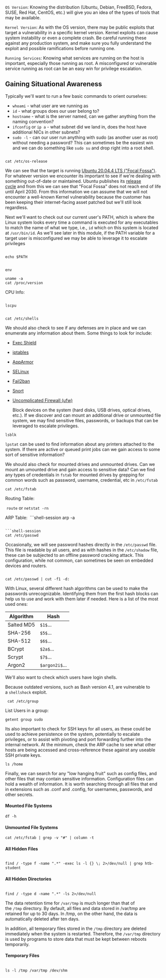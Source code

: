 
`OS Version`: Knowing the distribution (Ubuntu, Debian, FreeBSD, Fedora, SUSE, Red Hat, CentOS, etc.) will give you an idea of the types of tools that may be available.

`Kernel Version`: As with the OS version, there may be public exploits that target a vulnerability in a specific kernel version. Kernel exploits can cause system instability or even a complete crash. Be careful running these against any production system, and make sure you fully understand the exploit and possible ramifications before running one.

`Running Services`: Knowing what services are running on the host is important, especially those running as root. A misconfigured or vulnerable service running as root can be an easy win for privilege escalation.

## Gaining Situational Awareness

Typically we'll want to run a few basic commands to orient ourselves:

- `whoami` - what user are we running as
- `id` - what groups does our user belong to?
- `hostname` - what is the server named, can we gather anything from the naming convention?
- `ifconfig` or `ip a` - what subnet did we land in, does the host have additional NICs in other subnets?
- `sudo -l` - can our user run anything with sudo (as another user as root) without needing a password? This can sometimes be the easiest win and we can do something like `sudo su` and drop right into a root shell.

```shell-session

cat /etc/os-release
```

We can see that the target is running [Ubuntu 20.04.4 LTS ("Focal Fossa")](https://releases.ubuntu.com/20.04/). For whatever version we encounter its important to see if we're dealing with something out-of-date or maintained. Ubuntu publishes its [release cycle](https://ubuntu.com/about/release-cycle) and from this we can see that "Focal Fossa" does not reach end of life until April 2030. From this information we can assume that we will not encounter a well-known Kernel vulnerability because the customer has been keeping their internet-facing asset patched but we'll still look regardless.

Next we'll want to check out our current user's PATH, which is where the Linux system looks every time a command is executed for any executables to match the name of what we type, i.e., `id` which on this system is located at `/usr/bin/id`. As we'll see later in this module, if the PATH variable for a target user is misconfigured we may be able to leverage it to escalate privileges

```shell-session

echo $PATH
```

```shell-session

env
```

```shell-session
uname -a
cat /proc/version
```

CPU Info:
```shell-session

lscpu 
```

```shell-session

cat /etc/shells
```

We should also check to see if any defenses are in place and we can enumerate any information about them. Some things to look for include:

- [Exec Shield](https://en.wikipedia.org/wiki/Exec_Shield)
- [iptables](https://linux.die.net/man/8/iptables)
- [AppArmor](https://apparmor.net/)
- [SELinux](https://www.redhat.com/en/topics/linux/what-is-selinux)
- [Fail2ban](https://github.com/fail2ban/fail2ban)
- [Snort](https://www.snort.org/faq/what-is-snort)
- [Uncomplicated Firewall (ufw)](https://wiki.ubuntu.com/UncomplicatedFirewall)
  
  Block devices on the system (hard disks, USB drives, optical drives, etc.). If we discover and can mount an additional drive or unmounted file system, we may find sensitive files, passwords, or backups that can be leveraged to escalate privileges.
  
```shell-session
lsblk
```

`lpstat` can be used to find information about any printers attached to the system. If there are active or queued print jobs can we gain access to some sort of sensitive information?

We should also check for mounted drives and unmounted drives. Can we mount an umounted drive and gain access to sensitive data? Can we find any types of credentials in `fstab` for mounted drives by grepping for common words such as password, username, credential, etc in `/etc/fstab`


```shell-session
cat /etc/fstab
```

Routing Table: 

 `route` or `netstat -rn`

ARP Table:
 ```shell-session
arp -a
```

```shell-session
cat /etc/passwd
```

Occasionally, we will see password hashes directly in the `/etc/passwd` file. This file is readable by all users, and as with hashes in the `/etc/shadow` file, these can be subjected to an offline password cracking attack. This configuration, while not common, can sometimes be seen on embedded devices and routers.

```shell-session

cat /etc/passwd | cut -f1 -d:
```


With Linux, several different hash algorithms can be used to make the passwords unrecognizable. Identifying them from the first hash blocks can help us to use and work with them later if needed. Here is a list of the most used ones:

|**Algorithm**|**Hash**|
|---|---|
|Salted MD5|`$1$`...|
|SHA-256|`$5$`...|
|SHA-512|`$6$`...|
|BCrypt|`$2a$`...|
|Scrypt|`$7$`...|
|Argon2|`$argon2i$`...|

We'll also want to check which users have login shells.

Because outdated versions, such as Bash version 4.1, are vulnerable to a `shellshock` exploit.

```shell-session
 cat /etc/group
```
List Users in a group:
```shell-session
getent group sudo
```

Its also important to check for SSH keys for all users, as these could be used to achieve persistence on the system, potentially to escalate privileges, or to assist with pivoting and port forwarding further into the internal network. At the minimum, check the ARP cache to see what other hosts are being accessed and cross-reference these against any useable SSH private keys.

```shell-session
ls /home
```

Finally, we can search for any "low hanging fruit" such as config files, and other files that may contain sensitive information. Configuration files can hold a wealth of information. It is worth searching through all files that end in extensions such as .conf and .config, for usernames, passwords, and other secrets.

#### Mounted File Systems

```shell-session
df -h
```

#### Unmounted File Systems

```shell-session
cat /etc/fstab | grep -v "#" | column -t
```


#### All Hidden Files
```shell-session

find / -type f -name ".*" -exec ls -l {} \; 2>/dev/null | grep htb-student
```

#### All Hidden Directories

```shell-session

find / -type d -name ".*" -ls 2>/dev/null
```

The data retention time for `/var/tmp` is much longer than that of the `/tmp` directory. By default, all files and data stored in /var/tmp are retained for up to 30 days. In /tmp, on the other hand, the data is automatically deleted after ten days.

In addition, all temporary files stored in the `/tmp` directory are deleted immediately when the system is restarted. Therefore, the `/var/tmp` directory is used by programs to store data that must be kept between reboots temporarily.

#### Temporary Files
```shell-session

ls -l /tmp /var/tmp /dev/shm
```

